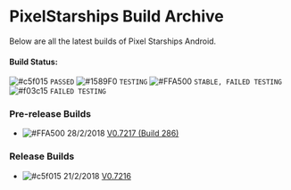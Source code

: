 # PixelStarships Build Archive

Below are all the latest builds of Pixel Starships Android.

#### Build Status:
![#c5f015](https://placehold.it/15/c5f015/000000?text=+) `PASSED`
![#1589F0](https://placehold.it/15/1589F0/000000?text=+) `TESTING`
![#FFA500](https://placehold.it/15/FFA500/000000?text=+) `STABLE, FAILED TESTING`
![#f03c15](https://placehold.it/15/f03c15/000000?text=+) `FAILED TESTING`

### Pre-release Builds
- ![#FFA500](https://placehold.it/15/FFA500/000000?text=+) 28/2/2018 [V0.7217 (Build 286)](https://github.com/savysoda/PSAndroidBuildArchive/releases/download/0.7217/PSAndroidProd-0_7217_286.apk)

### Release Builds
- ![#c5f015](https://placehold.it/15/c5f015/000000?text=+) 21/2/2018 [V0.7216](https://github.com/savysoda/PSAndroidBuildArchive/releases/download/0.7216/PSAndroidProd-0_7216.apk)
